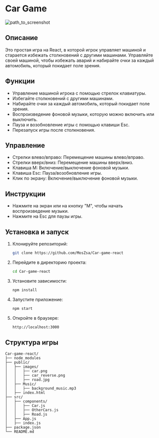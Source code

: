 # Car Game

![path_to_screenshot](https://github.com/MosZsa/Car-game-react/assets/162978908/5614b810-3026-45f9-af03-b670e8703706)

## Описание

Это простая игра на React, в которой игрок управляет машиной и старается избежать столкновений с другими машинами. 
Управляйте своей машиной, чтобы избежать аварий и набирайте очки за каждый автомобиль, который покидает поле зрения.

## Функции

- Управление машиной игрока с помощью стрелок клавиатуры.
- Избегайте столкновений с другими машинами.
- Набирайте очки за каждый автомобиль, который покидает поле зрения.
- Воспроизведение фоновой музыки, которую можно включить или выключить.
- Пауза и возобновление игры с помощью клавиши Esc.
- Перезапуск игры после столкновения.

## Управление

- Стрелки влево/вправо: Перемещение машины влево/вправо.
- Стрелки вверх/вниз: Перемещение машины вверх/вниз.
- Клавиша M: Включение/выключение фоновой музыки.
- Клавиша Esc: Пауза/возобновление игры.
- Клик по экрану: Включение/выключение фоновой музыки.

## Инструкции

- Нажмите на экран или на кнопку "M", чтобы начать воспроизведение музыки.
- Нажмите на Esc для паузы игры.

## Установка и запуск

1. Клонируйте репозиторий:
    ```sh
    git clone https://github.com/MosZsa/Car-game-react
    ```

2. Перейдите в директорию проекта:
    ```sh
    cd Car-game-react
    ```

3. Установите зависимости:
    ```sh
    npm install
    ```

4. Запустите приложение:
    ```sh
    npm start
    ```

5. Откройте в браузере:
    ```sh
    http://localhost:3000
    ```

## Структура игры

```plaintext
Car-game-react/
├── node_modules
├── public/
│   ├── images/
│   │   ├── car.png
│   │   ├── car_reverse.png
│   │   ├── road.jpg
│   ├── Music/
│   │   ├── background_music.mp3
│   ├── index.html
├── src/
│   ├── components/
│   │   ├── Car.js
│   │   ├── OtherCars.js
│   │   ├── Road.js
│   ├── App.js
│   ├── index.js
├── package.json
└── README.md
